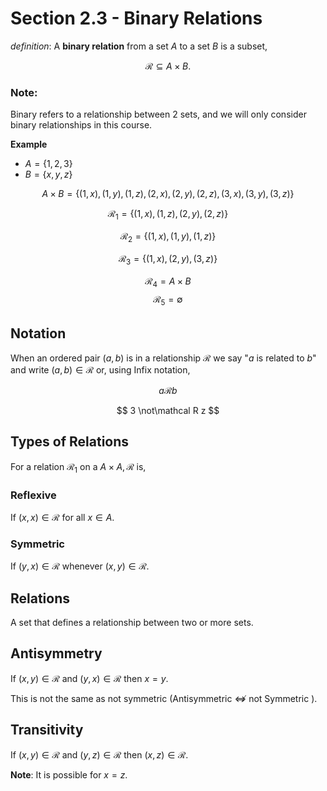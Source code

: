 
# Section 2.3 - Binary Relations

_definition_: A __binary relation__  from a set $A$ to a set $B$ is a subset,

$$
    \mathcal R \subseteq A \times B.
$$

### Note:

Binary refers to a relationship between 2 sets, and we will only consider binary relationships in this course.

**Example**

* $A = \{ 1,2,3 \}$
* $B = \{ x,y,z \}$

$$
    A \times B  = \{ (1,x), (1,y), (1,z), (2,x), (2,y), (2,z),(3,x),(3,y),(3,z)\}
$$

$$
    \mathcal R_1 = \{ (1,x), (1,z), (2,y), (2,z) \}
$$

$$
    \mathcal R_2 = \{ (1,x), (1,y), (1,z) \}
$$

$$
    \mathcal R_3 = \{ (1,x), (2,y), (3,z) \}
$$

$$
    \mathcal R_4 = A \times B
$$
$$
    \mathcal R_5 = \emptyset
$$

## Notation

When an ordered pair $(a,b)$ is in a relationship $\mathcal R$ we say "$a$ is related to $b$" and write $(a,b) \in \mathcal R$ or, using Infix notation,


$$
    a \mathcal R b
$$

$$
   3 \not\mathcal R z
$$

## Types of Relations

For a relation $\mathcal R_1$ on a $A \times A, \mathcal R$ is,

### Reflexive

If $(x,x) \in \mathcal R$ for all $x \in A$.

### Symmetric

If $(y,x) \in \mathcal R$ whenever $(x,y) \in \mathcal R$.

## Relations

A set that defines a relationship between two or more sets.

## Antisymmetry

If $(x,y) \in \mathcal R$ and $(y,x) \in \mathcal R$ then $x = y$.

This is not the same as not symmetric (Antisymmetric $\not\Leftrightarrow$ not Symmetric ).

## Transitivity

If $(x,y) \in \mathcal R$ and $(y,z) \in \mathcal R$ then $(x,z) \in \mathcal R$.

__Note__: It is possible for $x = z$.
